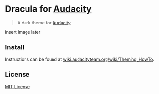 # Dracula for [Audacity](https://www.audacityteam.org/)

> A dark theme for [Audacity](https://www.audacityteam.org/).

insert image later


## Install

Instructions can be found at [wiki.audacityteam.org/wiki/Theming_HowTo](https://wiki.audacityteam.org/wiki/Theming_HowTo).

## License

[MIT License](./LICENSE)
